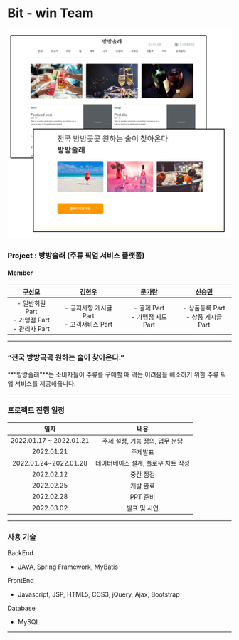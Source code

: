 # Bit - win Team

<img src="https://github.com/gusm96/bitwin-bangbang/blob/main/image/image1.png" style="zoom:50%;" />

### Project : 방방술래 (주류 픽업 서비스 플랫폼)

#### Member

|          [구성모](https://github.com/gusm96)          |      [김현우](https://github.com/wmrwmr)      | [문가란](https://github.com/lililights) |  [신승민](https://github.com/siner44)   |
| :---------------------------------------------------: | :-------------------------------------------: | :-------------------------------------: | :-------------------------------------: |
| - 일반회원 Part<br />- 가맹점 Part<br />- 관리자 Part | - 공지사항 게시글 Part<br />- 고객서비스 Part |   - 결제 Part<br />- 가맹점 지도 Part   | - 상품등록 Part<br />- 상품 게시글 Part |

------

### “전국 방방곡곡 원하는 술이 찾아온다.”

**“방방술래”**는 소비자들이 주류를 구매할 때 겪는 어려움을 해소하기 위한 주류 픽업 서비스를 제공해줍니다.

------

### 프로젝트 진행 일정

|          일자           |                내용                 |
| :---------------------: | :---------------------------------: |
| 2022.01.17 ~ 2022.01.21 |   주제 설정, 기능 정의, 업무 분담   |
|       2022.01.21        |              주제발표               |
|  2022.01.24~2022.01.28  | 데이터베이스 설계, 플로우 차트 작성 |
|       2022.02.12        |              중간 점검              |
|       2022.02.25        |              개발 완료              |
|       2022.02.28        |              PPT 준비               |
|       2022.03.02        |            발표 및 시연             |

------

### 사용 기술 

BackEnd

- JAVA, Spring Framework, MyBatis

FrontEnd

- Javascript, JSP, HTML5, CCS3, jQuery, Ajax, Bootstrap

Database

- MySQL

------

